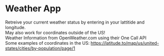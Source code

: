 # Weather App
Retreive your current weather status by entering in your lattitide and longitude. <br>
May also work for coordinates outside of the US! <br>
Weather Information from OpenWeather.com using their One Call API <br>
Some examples of coordinates in the US: https://latitude.to/map/us/united-states/cities/by-population/page/1 <br>

